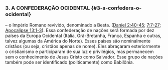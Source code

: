 ### 3\. A CONFEDERAÇÃO OCIDENTAL {#3-a-confedera-o-ocidental}

– o Império Romano revivido, denominado a Besta. ([Daniel 2:40-45](http://bibliaonline.com.br/acf/dn/2/40-45); [7:7-27](http://bibliaonline.com.br/acf/dn/7/7-27); [Apocalipse 13:1-3](http://bibliaonline.com.br/acf/ap/13/1-3)). Essa confederação de nações será formada por dez países da Europa Ocidental (Itália, Grã-Bretanha, França, Espanha e outras, talvez algumas da América do Norte). Esses países são nominalmente cristãos (ou seja, cristãos apenas de nome). Eles abraçaram exteriormente o cristianismo e participaram de sua luz e privilégios, mas permanecem sem o conhecimento de Jesus Cristo como Salvador. Esse grupo de nações também pode ser identificado (politicamente) como Babilônia.